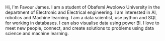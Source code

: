 Hi, I'm Favour James. I am a student of Obafemi Awolowo University in the department of Electronic and Electrical engineering.
I am interested in AI, robotics and Machine learning.
I am a data scientist, use python and SQL for working in databases.
I can also visualise data using power BI.
I love to meet new people, connect, and create solutions to problems using data science and machine learning.
